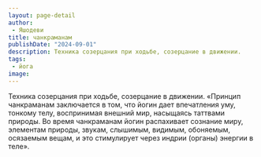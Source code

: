 ```yaml
---
layout: page-detail
author:
 - Яшодеви
title: чанкраманам
publishDate: "2024-09-01"
description: Техника созерцания при ходьбе, созерцание в движении.
tags:
 - йога
image: 
---
```


Техника созерцания при ходьбе, созерцание в движении.
 «Принцип чанкраманам заключается в том, что йогин дает впечатления уму, тонкому телу, воспринимая внешний мир, насыщаясь таттвами природы. Во время чанкраманам йогин распахивает сознание миру, элементам природы, звукам, слышимым, видимым, обоняемым, осязаемым вещам, и это стимулирует через индрии (органы) энергии в теле».

